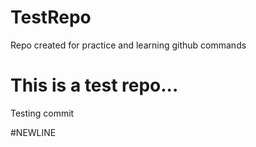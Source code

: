 # TestRepo
Repo created for practice and learning github commands


# This is a test repo...
Testing commit

#NEWLINE
